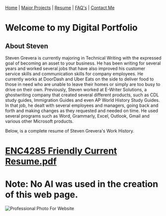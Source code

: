 [Home](index.md) | [Major Projects](Major_Projects.md) | [Resume](resume.md) | [FAQ's](FAQ.md) | [Contact Me](Contact_Me.md)

# Welcome to my Digital Portfolio 

## About Steven 
Steven Grevera is currently majoring in Technical Writing with the expressed goal of becoming an asset to your business. He has been writing for several years and worked several jobs that have also improved his customer service skills and communication skills for company employees. He currently works at DoorDash and Uber Eats on the side to deliver food to those in need who are unable to leave their homes or simply are too busy to drive on their own. Previously, Steven worked at E-Writer Solutions, a ghostwriting company that created several different products, such as CDL study guides, Immigration Guides and even AP World History Study Guides. In that job, he dealt with several employees and managers, going back and forth and making changes as they requested and needed on time. He used several programs such as Word, Grammarly, Excel, Outlook, Gmail and various other Microsoft products. 

Below, is a complete resume of Steven Grevera's Work History. 

# [ENC4285 Friendly Current Resume.pdf](https://github.com/user-attachments/files/18446377/ENC4285.Friendly.Current.Resume.pdf)



# **Note: No AI was used in the creation of this web page.** 


![Professional Photo For Website](https://github.com/user-attachments/assets/5b9bcc46-ccb6-4ee6-af24-942f0e79db1a)
